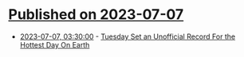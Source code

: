 # [Published on 2023-07-07](index.md)

* [2023-07-07, 03:30:00](https://news.slashdot.org/story/23/07/06/2120210/tuesday-set-an-unofficial-record-for-the-hottest-day-on-earth?utm_source=rss1.0mainlinkanon&utm_medium=feed) - [Tuesday Set an Unofficial Record For the Hottest Day On Earth](https://news.slashdot.org/story/23/07/06/2120210/tuesday-set-an-unofficial-record-for-the-hottest-day-on-earth?utm_source=rss1.0mainlinkanon&utm_medium=feed)
